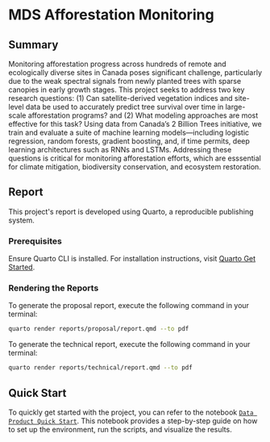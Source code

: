 # MDS Afforestation Monitoring

## Summary

Monitoring afforestation progress across hundreds of remote and ecologically diverse sites in Canada poses significant challenge, particularly due to the weak spectral signals from newly planted trees with sparse canopies in early growth stages. This project seeks to address two key research questions: (1) Can satellite-derived vegetation indices and site-level data be used to accurately predict tree survival over time in large-scale afforestation programs? and (2) What modeling approaches are most effective for this task? Using data from Canada’s 2 Billion Trees initiative, we train and evaluate a suite of machine learning models—including logistic regression, random forests, gradient boosting, and, if time permits, deep learning architectures such as RNNs and LSTMs. Addressing these questions is critical for monitoring afforestation efforts, which are esssential for climate mitigation, biodiversity conservation, and ecosystem restoration.

## Report

This project's report is developed using Quarto, a reproducible publishing system.

### Prerequisites

Ensure Quarto CLI is installed. For installation instructions, visit [Quarto Get Started](https://quarto.org/docs/get-started/).

### Rendering the Reports

To generate the proposal report, execute the following command in your terminal:

```bash
quarto render reports/proposal/report.qmd --to pdf
```

To generate the technical report, execute the following command in your terminal:

```bash
quarto render reports/technical/report.qmd --to pdf
```

## Quick Start

To quickly get started with the project, you can refer to the notebook [`Data Product Quick Start`](./notebooks/data_product_quickstart.ipynb). This notebook provides a step-by-step guide on how to set up the environment, run the scripts, and visualize the results.
